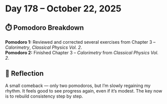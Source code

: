 # Day 178 – October 22, 2025

## ⏱️ Pomodoro Breakdown

**Pomodoro 1:** Reviewed and corrected several exercises from Chapter 3 – *Calorimetry*, *Classical Physics Vol. 2*.  
**Pomodoro 2:** Finished Chapter 3 – *Calorimetry* from *Classical Physics Vol. 2*.  

## 💬 Reflection

A small comeback — only two pomodoros, but I’m slowly regaining my rhythm. It feels good to see progress again, even if it’s modest. The key now is to rebuild consistency step by step.
